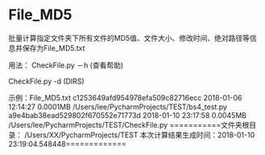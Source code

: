 # File_MD5
批量计算指定文件夹下所有文件的MD5值、文件大小、修改时间、绝对路径等信息并保存为File_MD5.txt

用法：
CheckFile.py －h (查看帮助)

CheckFile.py -d (DIRS)

示例：File_MD5.txt
c1253649afd954978efa509c82716ecc  2018-01-06 12:14:27  0.0001MB /Users/lee/PycharmProjects/TEST/bs4_test.py
a9e4bab38ead529802f670552e71773d  2018-01-10 23:17:58  0.0045MB /Users/lee/PycharmProjects/TEST/CheckFile.py
===========文件夹根目录： /Users/XX/PycharmProjects/TEST  本次计算结果生成时间：2018-01-10 23:19:04.548448=============
